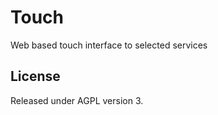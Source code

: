 Touch
=====

Web based touch interface to selected services

## License
Released under AGPL version 3.
